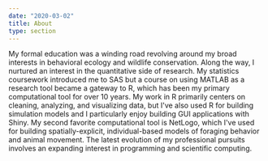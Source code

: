 ```yaml
---
date: "2020-03-02"
title: About
type: section
---
```


My formal education was a winding road revolving around my broad interests in behavioral ecology and wildlife conservation. Along the way, I nurtured an interest in the quantitative side of research. My statistics coursework introduced me to SAS but a course on using MATLAB as a research tool became a gateway to R, which has been my primary computational tool for over 10 years. My work in R primarily centers on cleaning, analyzing, and visualizing data, but I've also used R for building simulation models and I particularly enjoy building GUI applications with Shiny. My second favorite computational tool is NetLogo, which I've used for building spatially-explicit, individual-based models of foraging behavior and animal movement. The latest evolution of my professional pursuits involves an expanding interest in programming and scientific computing. 

